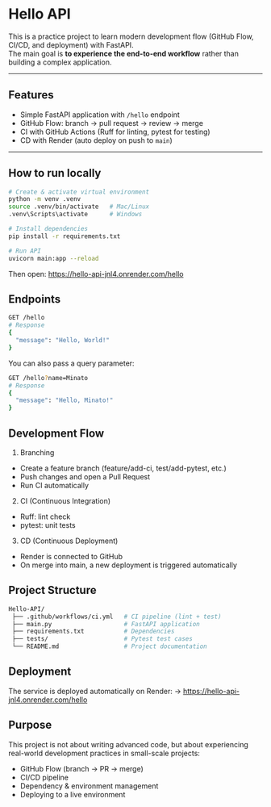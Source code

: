 # Hello API
This is a practice project to learn modern development flow (GitHub Flow, CI/CD, and deployment) with FastAPI.  
The main goal is **to experience the end-to-end workflow** rather than building a complex application.

---

## Features
- Simple FastAPI application with `/hello` endpoint
- GitHub Flow: branch → pull request → review → merge
- CI with GitHub Actions (Ruff for linting, pytest for testing)
- CD with Render (auto deploy on push to `main`)

---

## How to run locally
```bash
# Create & activate virtual environment
python -m venv .venv
source .venv/bin/activate   # Mac/Linux
.venv\Scripts\activate      # Windows

# Install dependencies
pip install -r requirements.txt

# Run API
uvicorn main:app --reload
```
Then open: https://hello-api-jnl4.onrender.com/hello

## Endpoints
```bash
GET /hello
# Response
{
  "message": "Hello, World!"
}
```
You can also pass a query parameter:
```bash
GET /hello?name=Minato
# Response
{
  "message": "Hello, Minato!"
}
```

## Development Flow
1. Branching
- Create a feature branch (feature/add-ci, test/add-pytest, etc.)
- Push changes and open a Pull Request
- Run CI automatically
2. CI (Continuous Integration)
- Ruff: lint check
- pytest: unit tests
3. CD (Continuous Deployment)
- Render is connected to GitHub
- On merge into main, a new deployment is triggered automatically

## Project Structure
```bash
Hello-API/
 ├── .github/workflows/ci.yml   # CI pipeline (lint + test)
 ├── main.py                    # FastAPI application
 ├── requirements.txt           # Dependencies
 ├── tests/                     # Pytest test cases
 └── README.md                  # Project documentation
 ```

## Deployment
The service is deployed automatically on Render:
-> https://hello-api-jnl4.onrender.com/hello

## Purpose
This project is not about writing advanced code, but about experiencing real-world development practices in small-scale projects:
- GitHub Flow (branch -> PR -> merge)
- CI/CD pipeline
- Dependency & environment management
- Deploying to a live environment
